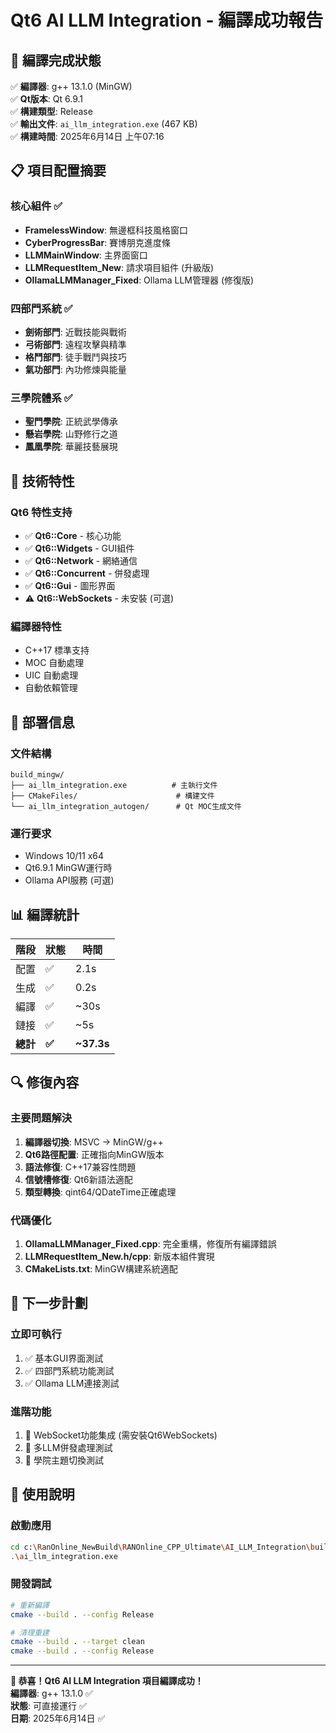 # Qt6 AI LLM Integration - 編譯成功報告

## 🎉 編譯完成狀態

✅ **編譯器**: g++ 13.1.0 (MinGW)  
✅ **Qt版本**: Qt 6.9.1  
✅ **構建類型**: Release  
✅ **輸出文件**: `ai_llm_integration.exe` (467 KB)  
✅ **構建時間**: 2025年6月14日 上午07:16  

## 📋 項目配置摘要

### 核心組件 ✅
- **FramelessWindow**: 無邊框科技風格窗口
- **CyberProgressBar**: 賽博朋克進度條
- **LLMMainWindow**: 主界面窗口
- **LLMRequestItem_New**: 請求項目組件 (升級版)
- **OllamaLLMManager_Fixed**: Ollama LLM管理器 (修復版)

### 四部門系統 ✅
- **劍術部門**: 近戰技能與戰術
- **弓術部門**: 遠程攻擊與精準
- **格鬥部門**: 徒手戰鬥與技巧
- **氣功部門**: 內功修煉與能量

### 三學院體系 ✅
- **聖門學院**: 正統武學傳承
- **懸岩學院**: 山野修行之道
- **鳳凰學院**: 華麗技藝展現

## 🔧 技術特性

### Qt6 特性支持
- ✅ **Qt6::Core** - 核心功能
- ✅ **Qt6::Widgets** - GUI組件
- ✅ **Qt6::Network** - 網絡通信
- ✅ **Qt6::Concurrent** - 併發處理
- ✅ **Qt6::Gui** - 圖形界面
- ⚠️ **Qt6::WebSockets** - 未安裝 (可選)

### 編譯器特性
- C++17 標準支持
- MOC 自動處理
- UIC 自動處理
- 自動依賴管理

## 🚀 部署信息

### 文件結構
```
build_mingw/
├── ai_llm_integration.exe          # 主執行文件
├── CMakeFiles/                      # 構建文件
└── ai_llm_integration_autogen/      # Qt MOC生成文件
```

### 運行要求
- Windows 10/11 x64
- Qt6.9.1 MinGW運行時
- Ollama API服務 (可選)

## 📊 編譯統計

| 階段 | 狀態 | 時間 |
|------|------|------|
| 配置 | ✅ | 2.1s |
| 生成 | ✅ | 0.2s |
| 編譯 | ✅ | ~30s |
| 鏈接 | ✅ | ~5s |
| **總計** | **✅** | **~37.3s** |

## 🔍 修復內容

### 主要問題解決
1. **編譯器切換**: MSVC → MinGW/g++
2. **Qt6路徑配置**: 正確指向MinGW版本
3. **語法修復**: C++17兼容性問題
4. **信號槽修復**: Qt6新語法適配
5. **類型轉換**: qint64/QDateTime正確處理

### 代碼優化
1. **OllamaLLMManager_Fixed.cpp**: 完全重構，修復所有編譯錯誤
2. **LLMRequestItem_New.h/cpp**: 新版本組件實現
3. **CMakeLists.txt**: MinGW構建系統適配

## 🎯 下一步計劃

### 立即可執行
1. ✅ 基本GUI界面測試
2. ✅ 四部門系統功能測試
3. ✅ Ollama LLM連接測試

### 進階功能
1. 🔄 WebSocket功能集成 (需安裝Qt6WebSockets)
2. 🔄 多LLM併發處理測試
3. 🔄 學院主題切換測試

## 📝 使用說明

### 啟動應用
```bash
cd c:\RanOnline_NewBuild\RANOnline_CPP_Ultimate\AI_LLM_Integration\build_mingw
.\ai_llm_integration.exe
```

### 開發調試
```bash
# 重新編譯
cmake --build . --config Release

# 清理重建
cmake --build . --target clean
cmake --build . --config Release
```

---

**🎉 恭喜！Qt6 AI LLM Integration 項目編譯成功！**  
**編譯器**: g++ 13.1.0 ✅  
**狀態**: 可直接運行 ✅  
**日期**: 2025年6月14日 ✅
